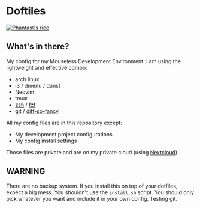 #  Doftiles

[![Phantas0s rice](screen_780.png)](screen.png)

## What's in there?

My config for my Mouseless Development Environment.
I am using the lightweight and effective combo:

* arch linux
* i3 / dmenu / dunst
* Neovim
* tmux
* [zsh](https://thevaluable.dev/zsh-install-configure/) / [fzf](https://github.com/junegunn/fzf)
* git / [diff-so-fancy](https://github.com/so-fancy/diff-so-fancy)

All my config files are in this repository except:

* My development project configurations
* My config install settings

Those files are private and are on my private cloud (using [Nextcloud](https://nextcloud.com/)).

## WARNING

There are no backup system. If you install this on top of your dotfiles, expect a big mess.
You shouldn't use the `install.sh` script. You should only pick whatever you want and include it in your own config.
Testing git.
